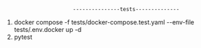                          ---------------tests--------------

1) docker compose -f tests/docker-compose.test.yaml --env-file tests/.env.docker up -d
2) pytest
